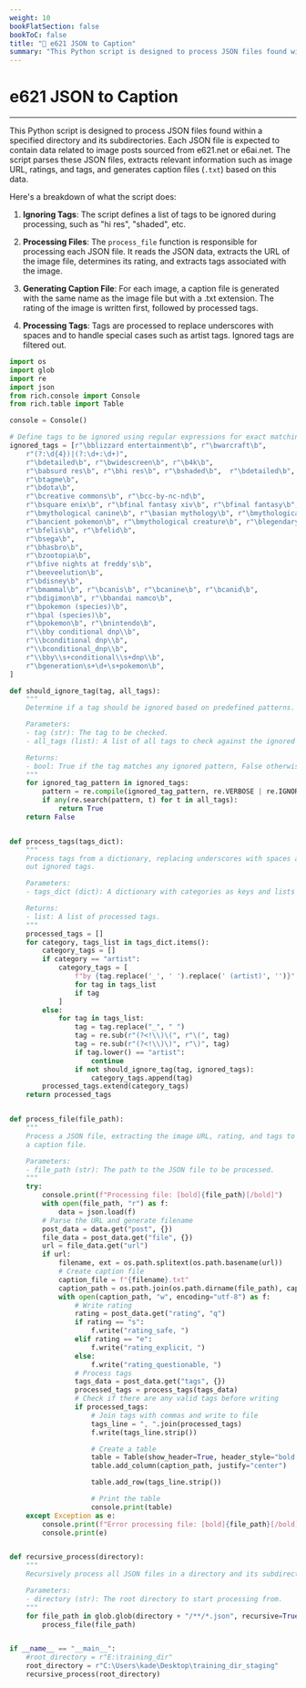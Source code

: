 ```yaml
---
weight: 10
bookFlatSection: false
bookToC: false
title: "🐍 e621 JSON to Caption"
summary: "This Python script is designed to process JSON files found within a specified directory and its subdirectories. Each JSON file is expected to contain data related to image posts sourced from e621.net or e6ai.net. The script parses these JSON files, extracts relevant information such as image URL, ratings, and tags, and generates caption files (`.txt`) based on this data."
---
```


<!--markdownlint-disable MD025 -->

# e621 JSON to Caption

---

This Python script is designed to process JSON files found within a specified directory and its subdirectories. Each JSON file is expected to contain data related to image posts sourced from e621.net or e6ai.net. The script parses these JSON files, extracts relevant information such as image URL, ratings, and tags, and generates caption files (`.txt`) based on this data.

Here's a breakdown of what the script does:

1. **Ignoring Tags**: The script defines a list of tags to be ignored during processing, such as "hi res", "shaded", etc.

2. **Processing Files**: The `process_file` function is responsible for processing each JSON file. It reads the JSON data, extracts the URL of the image file, determines its rating, and extracts tags associated with the image.

3. **Generating Caption File**: For each image, a caption file is generated with the same name as the image file but with a .txt extension. The rating of the image is written first, followed by processed tags.

4. **Processing Tags**: Tags are processed to replace underscores with spaces and to handle special cases such as artist tags. Ignored tags are filtered out.

```python
import os
import glob
import re
import json
from rich.console import Console
from rich.table import Table

console = Console()

# Define tags to be ignored using regular expressions for exact matching
ignored_tags = [r"\bblizzard entertainment\b", r"\bwarcraft\b",
    r"(?:\d{4})|(?:\d+:\d+)",
    r"\bdetailed\b", r"\bwidescreen\b", r"\b4k\b",
    r"\babsurd res\b", r"\bhi res\b", r"\bshaded\b",  r"\bdetailed\b",
    r"\btagme\b",
    r"\bdota\b",
    r"\bcreative commons\b", r"\bcc-by-nc-nd\b",
    r"\bsquare enix\b", r"\bfinal fantasy xiv\b", r"\bfinal fantasy\b",
    r"\bmythological canine\b", r"\basian mythology\b", r"\bmythological scalie\b",
    r"\bancient pokemon\b", r"\bmythological creature\b", r"\blegendary pokemon\b",
    r"\bfelis\b", r"\bfelid\b",
    r"\bsega\b",
    r"\bhasbro\b",
    r"\bzootopia\b",
    r"\bfive nights at freddy's\b",
    r"\beeveelution\b",
    r"\bdisney\b",
    r"\bmammal\b", r"\bcanis\b", r"\bcanine\b", r"\bcanid\b",
    r"\bdigimon\b", r"\bbandai namco\b",
    r"\bpokemon (species)\b",
    r"\bpal (species)\b",
    r"\bpokemon\b", r"\bnintendo\b",
    r"\\bby conditional dnp\\b",
    r"\\bconditional dnp\\b",
    r"\\bconditional_dnp\\b",
    r"\\bby\\s+conditional\\s+dnp\\b",
    r"\bgeneration\s+\d+\s+pokemon\b",
]

def should_ignore_tag(tag, all_tags):
    """
    Determine if a tag should be ignored based on predefined patterns.

    Parameters:
    - tag (str): The tag to be checked.
    - all_tags (list): A list of all tags to check against the ignored patterns.

    Returns:
    - bool: True if the tag matches any ignored pattern, False otherwise.
    """
    for ignored_tag_pattern in ignored_tags:
        pattern = re.compile(ignored_tag_pattern, re.VERBOSE | re.IGNORECASE)
        if any(re.search(pattern, t) for t in all_tags):
            return True
    return False


def process_tags(tags_dict):
    """
    Process tags from a dictionary, replacing underscores with spaces and filtering
    out ignored tags.

    Parameters:
    - tags_dict (dict): A dictionary with categories as keys and lists of tags as values.

    Returns:
    - list: A list of processed tags.
    """
    processed_tags = []
    for category, tags_list in tags_dict.items():
        category_tags = []
        if category == "artist":
            category_tags = [
                f"by {tag.replace('_', ' ').replace(' (artist)', '')}"
                for tag in tags_list
                if tag
            ]
        else:
            for tag in tags_list:
                tag = tag.replace("_", " ")
                tag = re.sub(r"(?<!\\)\(", r"\(", tag)
                tag = re.sub(r"(?<!\\)\)", r"\)", tag)
                if tag.lower() == "artist":
                    continue
                if not should_ignore_tag(tag, ignored_tags):
                    category_tags.append(tag)
        processed_tags.extend(category_tags)
    return processed_tags


def process_file(file_path):
    """
    Process a JSON file, extracting the image URL, rating, and tags to generate
    a caption file.

    Parameters:
    - file_path (str): The path to the JSON file to be processed.
    """
    try:
        console.print(f"Processing file: [bold]{file_path}[/bold]")
        with open(file_path, "r") as f:
            data = json.load(f)
        # Parse the URL and generate filename
        post_data = data.get("post", {})
        file_data = post_data.get("file", {})
        url = file_data.get("url")
        if url:
            filename, ext = os.path.splitext(os.path.basename(url))
            # Create caption file
            caption_file = f"{filename}.txt"
            caption_path = os.path.join(os.path.dirname(file_path), caption_file)
            with open(caption_path, "w", encoding="utf-8") as f:
                # Write rating
                rating = post_data.get("rating", "q")
                if rating == "s":
                    f.write("rating_safe, ")
                elif rating == "e":
                    f.write("rating_explicit, ")
                else:
                    f.write("rating_questionable, ")
                # Process tags
                tags_data = post_data.get("tags", {})
                processed_tags = process_tags(tags_data)
                # Check if there are any valid tags before writing
                if processed_tags:
                    # Join tags with commas and write to file
                    tags_line = ", ".join(processed_tags)
                    f.write(tags_line.strip())

                    # Create a table
                    table = Table(show_header=True, header_style="bold magenta")
                    table.add_column(caption_path, justify="center")

                    table.add_row(tags_line.strip())

                    # Print the table
                    console.print(table)
    except Exception as e:
        console.print(f"Error processing file: [bold]{file_path}[/bold]")
        console.print(e)


def recursive_process(directory):
    """
    Recursively process all JSON files in a directory and its subdirectories.

    Parameters:
    - directory (str): The root directory to start processing from.
    """
    for file_path in glob.glob(directory + "/**/*.json", recursive=True):
        process_file(file_path)


if __name__ == "__main__":
    #root_directory = r"E:\training_dir"
    root_directory = r"C:\Users\kade\Desktop\training_dir_staging"
    recursive_process(root_directory)
```
